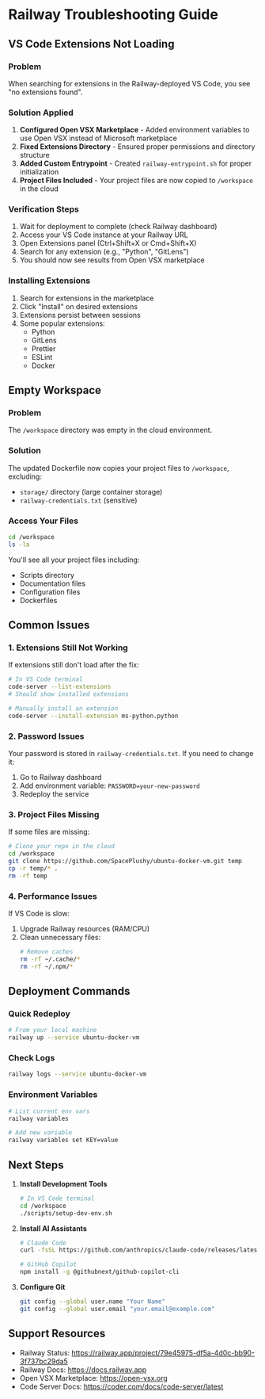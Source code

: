 # Railway Troubleshooting Guide

## VS Code Extensions Not Loading

### Problem
When searching for extensions in the Railway-deployed VS Code, you see "no extensions found".

### Solution Applied
1. **Configured Open VSX Marketplace** - Added environment variables to use Open VSX instead of Microsoft marketplace
2. **Fixed Extensions Directory** - Ensured proper permissions and directory structure
3. **Added Custom Entrypoint** - Created `railway-entrypoint.sh` for proper initialization
4. **Project Files Included** - Your project files are now copied to `/workspace` in the cloud

### Verification Steps
1. Wait for deployment to complete (check Railway dashboard)
2. Access your VS Code instance at your Railway URL
3. Open Extensions panel (Ctrl+Shift+X or Cmd+Shift+X)
4. Search for any extension (e.g., "Python", "GitLens")
5. You should now see results from Open VSX marketplace

### Installing Extensions
1. Search for extensions in the marketplace
2. Click "Install" on desired extensions
3. Extensions persist between sessions
4. Some popular extensions:
   - Python
   - GitLens
   - Prettier
   - ESLint
   - Docker

## Empty Workspace

### Problem
The `/workspace` directory was empty in the cloud environment.

### Solution
The updated Dockerfile now copies your project files to `/workspace`, excluding:
- `storage/` directory (large container storage)
- `railway-credentials.txt` (sensitive)

### Access Your Files
```bash
cd /workspace
ls -la
```

You'll see all your project files including:
- Scripts directory
- Documentation files
- Configuration files
- Dockerfiles

## Common Issues

### 1. Extensions Still Not Working
If extensions still don't load after the fix:
```bash
# In VS Code terminal
code-server --list-extensions
# Should show installed extensions

# Manually install an extension
code-server --install-extension ms-python.python
```

### 2. Password Issues
Your password is stored in `railway-credentials.txt`. If you need to change it:
1. Go to Railway dashboard
2. Add environment variable: `PASSWORD=your-new-password`
3. Redeploy the service

### 3. Project Files Missing
If some files are missing:
```bash
# Clone your repo in the cloud
cd /workspace
git clone https://github.com/SpacePlushy/ubuntu-docker-vm.git temp
cp -r temp/* .
rm -rf temp
```

### 4. Performance Issues
If VS Code is slow:
1. Upgrade Railway resources (RAM/CPU)
2. Clean unnecessary files:
   ```bash
   # Remove caches
   rm -rf ~/.cache/*
   rm -rf ~/.npm/*
   ```

## Deployment Commands

### Quick Redeploy
```bash
# From your local machine
railway up --service ubuntu-docker-vm
```

### Check Logs
```bash
railway logs --service ubuntu-docker-vm
```

### Environment Variables
```bash
# List current env vars
railway variables

# Add new variable
railway variables set KEY=value
```

## Next Steps

1. **Install Development Tools**
   ```bash
   # In VS Code terminal
   cd /workspace
   ./scripts/setup-dev-env.sh
   ```

2. **Install AI Assistants**
   ```bash
   # Claude Code
   curl -fsSL https://github.com/anthropics/claude-code/releases/latest/download/install.sh | sh
   
   # GitHub Copilot
   npm install -g @githubnext/github-copilot-cli
   ```

3. **Configure Git**
   ```bash
   git config --global user.name "Your Name"
   git config --global user.email "your.email@example.com"
   ```

## Support Resources

- Railway Status: https://railway.app/project/79e45975-df5a-4d0c-bb90-3f737bc29da5
- Railway Docs: https://docs.railway.app
- Open VSX Marketplace: https://open-vsx.org
- Code Server Docs: https://coder.com/docs/code-server/latest